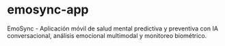 # emosync-app
EmoSync - Aplicación móvil de salud mental predictiva y preventiva con IA conversacional, análisis emocional multimodal y monitoreo biométrico.
